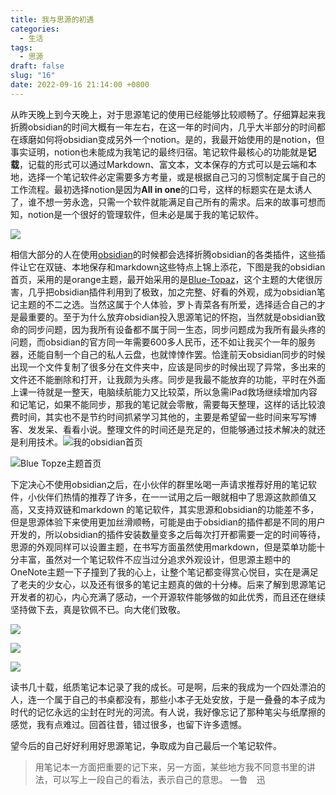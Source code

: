 ```yaml
---
title: 我与思源的初遇
categories:
  - 生活
tags:
  - 思源
draft: false
slug: "16"
date: 2022-09-16 21:14:00 +0800
---
```




从昨天晚上到今天晚上，对于思源笔记的使用已经能够比较顺畅了。仔细算起来我折腾obsidian的时间大概有一年左右，在这一年的时间内，几乎大半部分的时间都在琢磨如何将obsidian变成另外一个notion。是的，我最开始使用的是notion，但事实证明，notion也未能成为我笔记的最终归宿。笔记软件最核心的功能就是**记载**，记载的形式可以通过Markdown、富文本，文本保存的方式可以是云端和本地，选择一个笔记软件必定需要多方考量，或是根据自己习的习惯制定属于自己的工作流程。最初选择notion是因为**All in one**的口号，这样的标题实在是太诱人了，谁不想一劳永逸，只需一个软件就能满足自己所有的需求。后来的故事可想而知，notion是一个很好的管理软件，但未必是属于我的笔记软件。

![](https://blog.wangyunzi.com/article/2022-09-16-notion.png)

相信大部分的人在使用[obsidian](https://obsidian.md/)的时候都会选择折腾obsidian的各类插件，这些插件让它在双链、本地保存和markdown这些特点上锦上添花，下图是我的obsidian首页，采用的是orange主题，最开始采用的是[Blue-Topaz](https://github.com/whyt-byte/Blue-Topaz_Obsidian-css)，这个主题的大佬很厉害，几乎把obsidian插件利用到了极致，加之完整、好看的外观，成为obsidian笔记主题的不二之选。当然这属于个人体验，罗卜青菜各有所爱，选择适合自己的才是最重要的。至于为什么放弃obsidian投入思源笔记的怀抱，当然就是obsidian致命的同步问题，因为我所有设备都不属于同一生态，同步问题成为我所有最头疼的问题，而obsidian的官方同一年需要600多人民币，还不如让我买个一年的服务器，还能自制一个自己的私人云盘，也就悻悻作罢。恰逢前天obsidian同步的时候出现一个文件复制了很多分在文件夹中，应该是同步的时候出现了异常，多出来的文件还不能删除和打开，让我颇为头疼。同步是我最不能放弃的功能，平时在外面上课一待就是一整天，电脑续航能力又比较菜，所以急需iPad救场继续增加内容和记笔记，如果不能同步，那我的笔记就会零散，需要每天整理，这样的话比较浪费时间，其实也不是节约时间抓紧学习其他的，主要是希望留一些时间来写写博客、发发呆、看看小说。整理文件的时间还是充足的，但能够通过技术解决的就还是利用技术。![我的obsidian首页](https://blog.wangyunzi.com/article/2022-09-16-obsidian.png)

![Blue Topze主题首页](https://forum-zh.obsidian.md/uploads/default/original/2X/b/b2f4c49214d3fa1023a4b421beb9baecc5066667.jpeg)

下定决心不使用obsidian之后，在小伙伴的群里吆喝一声请求推荐好用的笔记软件，小伙伴们热情的推荐了许多，在一一试用之后一眼就相中了思源这款颜值又高，又支持双链和markdown 的笔记软件，其实思源和obsidian的功能差不多，但是思源体验下来使用更加丝滑顺畅，可能是由于obsidian的插件都是不同的用户开发的，所以obsidian的插件安装数量变多之后每次打开都需要一定的时间等待，思源的外观同样可以设置主题，在书写方面虽然使用markdown，但是菜单功能十分丰富，虽然对一个笔记软件不应当过分追求外观设计，但思源主题中的OneNote主题一下子撞到了我的心上，让整个笔记都变得赏心悦目，实在是满足了老夫的少女心，以及还有很多的笔记主题真的做的十分棒。后来了解到思源笔记开发者的初心，内心充满了感动，一个开源软件能够做的如此优秀，而且还在继续坚持做下去，真是钦佩不已。向大佬们致敬。

![](https://blog.wangyunzi.com/article/2022-09-16-siyuan.png)

![](https://blog.wangyunzi.com/article/2022-09-16-思源.png)

![](https://blog.wangyunzi.com/article/2022-09-16-siyuan1.png)

读书几十载，纸质笔记本记录了我的成长。可是啊，后来的我成为一个四处漂泊的人，连一个属于自己的书桌都没有，那些小本子无处安放，于是一叠叠的本子成为时代的记忆永远的尘封在时光的河流。有人说，我好像忘记了那种笔尖与纸摩擦的感觉，我有点难过。回首往昔，错过很多，也留下许多遗憾。

望今后的自己好好利用好思源笔记，争取成为自己最后一个笔记软件。

> 用笔记本一方面把重要的记下来，另一方面，某些地方我不同意书里的讲法，可以写上一段自己的看法，表示自己的意思。                                                                                                                 —鲁　迅